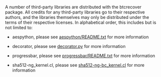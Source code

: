A number of third-party libraries are distributed with the btcrecover
package. All credits for any third-party libraries go to their respective
authors, and the libraries themselves may only be distributed under the
terms of their respective licenses. In alphabetical order, this includes
but is not limited to:

 * aespython, please see [aespython/README.txt](aespython/README.txt) for
 more information

 * decorator, please see [decorator.py](decorator.py) for more information

 * progressbar, please see [progressbar/README.txt](progressbar/README.txt)
 for more information

 * sha512-ng_kernel.cl, please see [sha512-ng-bc_kernel.cl](sha512-ng-bc_kernel.cl)
 for more information
